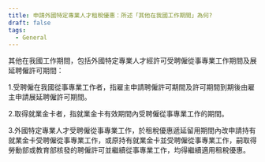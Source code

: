 ```yaml
---
title: 申請外國特定專業人才租稅優惠：所述「其他在我國工作期間」為何?
draft: false
tags:
  - General
---
```

其他在我國工作期間，包括外國特定專業人才經許可受聘僱從事專業工作期間及展延聘僱許可期間：

1.受聘僱在我國從事專業工作者，指雇主申請聘僱許可期間及許可期間到期後由雇主申請展延聘僱許可期間。

2.取得就業金卡者，指就業金卡有效期間內受聘僱從事專業工作的期間。

3.外國特定專業人才受聘僱從事專業工作，於租稅優惠遞延留用期間內改申請持有就業金卡受聘僱從事專業工作，或原持有就業金卡並受聘僱從事專業工作，嗣取得勞動部或教育部核發的聘僱許可並繼續從事專業工作，均得繼續適用租稅優惠。